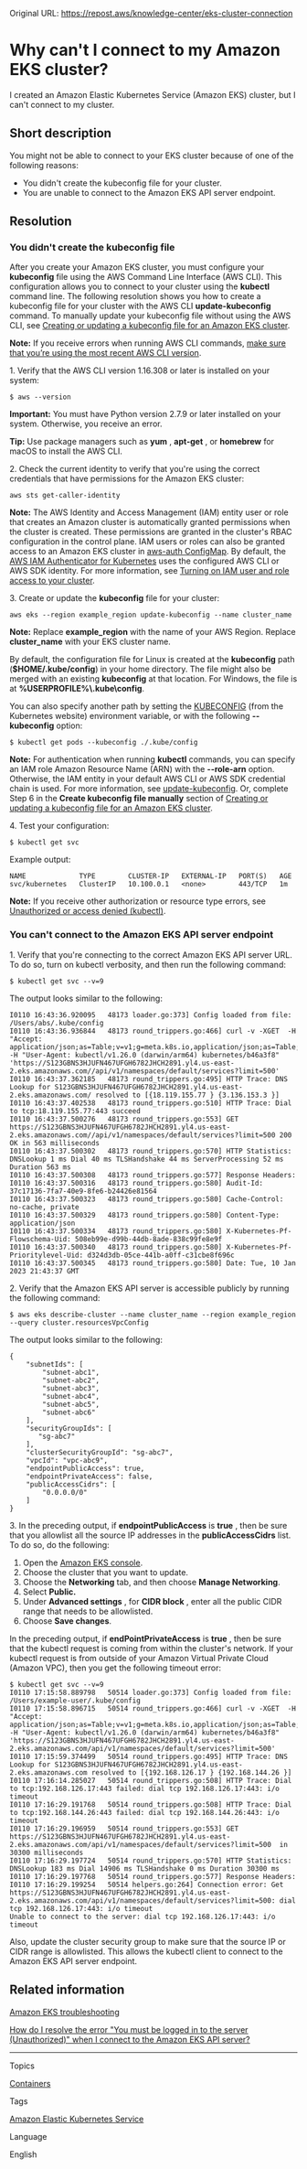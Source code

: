 Original URL: <https://repost.aws/knowledge-center/eks-cluster-connection>

# Why can't I connect to my Amazon EKS cluster?

I created an Amazon Elastic Kubernetes Service (Amazon EKS) cluster, but I can't connect to my cluster.

## Short description

You might not be able to connect to your EKS cluster because of one of the following reasons:

  * You didn't create the kubeconfig file for your cluster.
  * You are unable to connect to the Amazon EKS API server endpoint.



## Resolution

### You didn't create the kubeconfig file

After you create your Amazon EKS cluster, you must configure your **kubeconfig** file using the AWS Command Line Interface (AWS CLI). This configuration allows you to connect to your cluster using the **kubectl** command line. The following resolution shows you how to create a kubeconfig file for your cluster with the AWS CLI **update-kubeconfig** command. To manually update your kubeconfig file without using the AWS CLI, see [Creating or updating a kubeconfig file for an Amazon EKS cluster](<https://docs.aws.amazon.com/eks/latest/userguide/create-kubeconfig.html>).

**Note:** If you receive errors when running AWS CLI commands, [make sure that you’re using the most recent AWS CLI version](<https://docs.aws.amazon.com/cli/latest/userguide/cli-chap-troubleshooting.html#general-latest>).

1\. Verify that the AWS CLI version 1.16.308 or later is installed on your system:
    
    
    $ aws --version

**Important:** You must have Python version 2.7.9 or later installed on your system. Otherwise, you receive an error.

**Tip:** Use package managers such as **yum** , **apt-get** , or **homebrew** for macOS to install the AWS CLI.

2\. Check the current identity to verify that you're using the correct credentials that have permissions for the Amazon EKS cluster:
    
    
    aws sts get-caller-identity

**Note:** The AWS Identity and Access Management (IAM) entity user or role that creates an Amazon cluster is automatically granted permissions when the cluster is created. These permissions are granted in the cluster's RBAC configuration in the control plane. IAM users or roles can also be granted access to an Amazon EKS cluster in [aws-auth ConfigMap](<https://docs.aws.amazon.com/eks/latest/userguide/add-user-role.html>). By default, the [AWS IAM Authenticator for Kubernetes](<https://docs.aws.amazon.com/eks/latest/userguide/install-aws-iam-authenticator.html>) uses the configured AWS CLI or AWS SDK identity. For more information, see [Turning on IAM user and role access to your cluster](<https://docs.aws.amazon.com/eks/latest/userguide/add-user-role.html>).

3\. Create or update the **kubeconfig** file for your cluster:
    
    
    aws eks --region example_region update-kubeconfig --name cluster_name

**Note:** Replace **example_region** with the name of your AWS Region. Replace **cluster_name** with your EKS cluster name.

By default, the configuration file for Linux is created at the **kubeconfig** path (**$HOME/.kube/config**) in your home directory. The file might also be merged with an existing **kubeconfig** at that location. For Windows, the file is at **%USERPROFILE%\\.kube\config**.

You can also specify another path by setting the [KUBECONFIG](<https://kubernetes.io/docs/concepts/configuration/organize-cluster-access-kubeconfig/#the-kubeconfig-environment-variable>) (from the Kubernetes website) environment variable, or with the following **\--kubeconfig** option:
    
    
    $ kubectl get pods --kubeconfig ./.kube/config

**Note:** For authentication when running **kubectl** commands, you can specify an IAM role Amazon Resource Name (ARN) with the **\--role-arn** option. Otherwise, the IAM entity in your default AWS CLI or AWS SDK credential chain is used. For more information, see [update-kubeconfig](<https://awscli.amazonaws.com/v2/documentation/api/latest/reference/eks/update-kubeconfig.html>). Or, complete Step 6 in the **Create kubeconfig file manually** section of [Creating or updating a kubeconfig file for an Amazon EKS cluster](<https://docs.aws.amazon.com/eks/latest/userguide/create-kubeconfig.html>).

4\. Test your configuration:
    
    
    $ kubectl get svc

Example output:
    
    
    NAME             TYPE        CLUSTER-IP   EXTERNAL-IP   PORT(S)   AGE
    svc/kubernetes   ClusterIP   10.100.0.1   <none>        443/TCP   1m

**Note:** If you receive other authorization or resource type errors, see [Unauthorized or access denied (kubectl)](<https://docs.aws.amazon.com/eks/latest/userguide/troubleshooting.html#unauthorized>).

### You can't connect to the Amazon EKS API server endpoint

1\. Verify that you're connecting to the correct Amazon EKS API server URL. To do so, turn on kubectl verbosity, and then run the following command:
    
    
    $ kubectl get svc --v=9

The output looks similar to the following:
    
    
    I0110 16:43:36.920095   48173 loader.go:373] Config loaded from file:  /Users/abs/.kube/config
    I0110 16:43:36.936844   48173 round_trippers.go:466] curl -v -XGET  -H "Accept: application/json;as=Table;v=v1;g=meta.k8s.io,application/json;as=Table;v=v1beta1;g=meta.k8s.io,application/json" -H "User-Agent: kubectl/v1.26.0 (darwin/arm64) kubernetes/b46a3f8" 'https://S123GBNS3HJUFN467UFGH6782JHCH2891.yl4.us-east-2.eks.amazonaws.com//api/v1/namespaces/default/services?limit=500'
    I0110 16:43:37.362185   48173 round_trippers.go:495] HTTP Trace: DNS Lookup for S123GBNS3HJUFN467UFGH6782JHCH2891.yl4.us-east-2.eks.amazonaws.com/ resolved to [{18.119.155.77 } {3.136.153.3 }]
    I0110 16:43:37.402538   48173 round_trippers.go:510] HTTP Trace: Dial to tcp:18.119.155.77:443 succeed
    I0110 16:43:37.500276   48173 round_trippers.go:553] GET https://S123GBNS3HJUFN467UFGH6782JHCH2891.yl4.us-east-2.eks.amazonaws.com//api/v1/namespaces/default/services?limit=500 200 OK in 563 milliseconds
    I0110 16:43:37.500302   48173 round_trippers.go:570] HTTP Statistics: DNSLookup 1 ms Dial 40 ms TLSHandshake 44 ms ServerProcessing 52 ms Duration 563 ms
    I0110 16:43:37.500308   48173 round_trippers.go:577] Response Headers:
    I0110 16:43:37.500316   48173 round_trippers.go:580] Audit-Id: 37c17136-7fa7-40e9-8fe6-b24426e81564
    I0110 16:43:37.500323   48173 round_trippers.go:580] Cache-Control: no-cache, private
    I0110 16:43:37.500329   48173 round_trippers.go:580] Content-Type: application/json
    I0110 16:43:37.500334   48173 round_trippers.go:580] X-Kubernetes-Pf-Flowschema-Uid: 508eb99e-d99b-44db-8ade-838c99fe8e9f
    I0110 16:43:37.500340   48173 round_trippers.go:580] X-Kubernetes-Pf-Prioritylevel-Uid: d324d3db-05ce-441b-a0ff-c31cbe8f696c
    I0110 16:43:37.500345   48173 round_trippers.go:580] Date: Tue, 10 Jan 2023 21:43:37 GMT

2\. Verify that the Amazon EKS API server is accessible publicly by running the following command:
    
    
    $ aws eks describe-cluster --name cluster_name --region example_region --query cluster.resourcesVpcConfig

The output looks similar to the following:
    
    
    {
        "subnetIds": [
            "subnet-abc1",
            "subnet-abc2",
            "subnet-abc3",
            "subnet-abc4",
            "subnet-abc5",
            "subnet-abc6"
        ],
        "securityGroupIds": [
           "sg-abc7"
        ],
        "clusterSecurityGroupId": "sg-abc7",
        "vpcId": "vpc-abc9",
        "endpointPublicAccess": true,
        "endpointPrivateAccess": false,
        "publicAccessCidrs": [
            "0.0.0.0/0"
        ]
    }

3\. In the preceding output, if **endpointPublicAccess** is **true** , then be sure that you allowlist all the source IP addresses in the **publicAccessCidrs** list. To do so, do the following:

  1. Open the [Amazon EKS console](<https://console.aws.amazon.com/eks/home#/clusters>).
  2. Choose the cluster that you want to update.
  3. Choose the **Networking** tab, and then choose **Manage Networking**.
  4. Select **Public.**
  5. Under **Advanced settings** , for **CIDR block** , enter all the public CIDR range that needs to be allowlisted.
  6. Choose **Save changes**.



In the preceding output, if **endPointPrivateAccess** is **true** , then be sure that the kubectl request is coming from within the cluster's network. If your kubectl request is from outside of your Amazon Virtual Private Cloud (Amazon VPC), then you get the following timeout error:
    
    
    $ kubectl get svc --v=9
    I0110 17:15:58.889798   50514 loader.go:373] Config loaded from file:  /Users/example-user/.kube/config
    I0110 17:15:58.896715   50514 round_trippers.go:466] curl -v -XGET  -H "Accept: application/json;as=Table;v=v1;g=meta.k8s.io,application/json;as=Table;v=v1beta1;g=meta.k8s.io,application/json" -H "User-Agent: kubectl/v1.26.0 (darwin/arm64) kubernetes/b46a3f8" 'https://S123GBNS3HJUFN467UFGH6782JHCH2891.yl4.us-east-2.eks.amazonaws.com/api/v1/namespaces/default/services?limit=500'
    I0110 17:15:59.374499   50514 round_trippers.go:495] HTTP Trace: DNS Lookup for S123GBNS3HJUFN467UFGH6782JHCH2891.yl4.us-east-2.eks.amazonaws.com resolved to [{192.168.126.17 } {192.168.144.26 }]
    I0110 17:16:14.285027   50514 round_trippers.go:508] HTTP Trace: Dial to tcp:192.168.126.17:443 failed: dial tcp 192.168.126.17:443: i/o timeout
    I0110 17:16:29.191768   50514 round_trippers.go:508] HTTP Trace: Dial to tcp:192.168.144.26:443 failed: dial tcp 192.168.144.26:443: i/o timeout
    I0110 17:16:29.196959   50514 round_trippers.go:553] GET https://S123GBNS3HJUFN467UFGH6782JHCH2891.yl4.us-east-2.eks.amazonaws.com/api/v1/namespaces/default/services?limit=500  in 30300 milliseconds
    I0110 17:16:29.197724   50514 round_trippers.go:570] HTTP Statistics: DNSLookup 183 ms Dial 14906 ms TLSHandshake 0 ms Duration 30300 ms
    I0110 17:16:29.197768   50514 round_trippers.go:577] Response Headers:
    I0110 17:16:29.199254   50514 helpers.go:264] Connection error: Get https://S123GBNS3HJUFN467UFGH6782JHCH2891.yl4.us-east-2.eks.amazonaws.com/api/v1/namespaces/default/services?limit=500: dial tcp 192.168.126.17:443: i/o timeout
    Unable to connect to the server: dial tcp 192.168.126.17:443: i/o timeout

Also, update the cluster security group to make sure that the source IP or CIDR range is allowlisted. This allows the kubectl client to connect to the Amazon EKS API server endpoint.

## Related information

[Amazon EKS troubleshooting](<https://docs.aws.amazon.com/eks/latest/userguide/troubleshooting.html>)

[How do I resolve the error "You must be logged in to the server (Unauthorized)" when I connect to the Amazon EKS API server?](<https://repost.aws/knowledge-center/eks-api-server-unauthorized-error>)

* * *

Topics

[Containers](<https://repost.aws/topics/TAgOdRefu6ShempO3dWPEofg/containers>)

Tags

[Amazon Elastic Kubernetes Service](<https://repost.aws/tags/TA4IvCeWI1TE66q4jEj4Z9zg/amazon-elastic-kubernetes-service>)

Language

English
